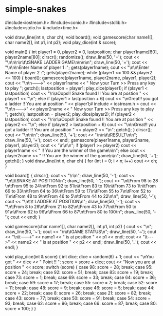 # simple-snakes
#include<iostream.h>
#include<conio.h>
#include<stdlib.h>
#include<stdio.h>
#include<time.h>

void draw_line(int n, char ch);
void board();
void gamescore(char name1[], char name2[], int p1, int p2);
void play_dice(int & score);

void main()
{
    int player1 = 0, player2 = 0, lastposition;
    char player1name[80], player2name[80];
    clrscr();
    randomize();
    draw_line(50, '=');
    cout << "\n\n\n\n\t\tSNAKE LADDER GAME\n\n\n\n";
    draw_line(50, '=');
    cout << "\n\n\nEnter Name of player 1 :";
    gets(player1name);
    cout << "\n\n\Enter Name of player 2 :";
    gets(player2name);
    while (player1 <= 100 && player2 <= 100) 
	{
        board();
        gamescore(player1name, player2name, player1, player2);
        cout << "\n\n--->" << player1name << " Now your Turn >> Press any key to play ";
        getch();
        lastposition = player1;
        play_dice(player1);
        if (player1 < lastposition)
            cout << "\n\aOops!! Snake found !! You are at postion " << player1 << "\n";
        else if (player1 > lastposition + 6)
            cout << "\nGreat!! you got a ladder !! You are at position " << player1;#
        include < iostream.h >
            cout << "\n\n--->" << player2name << " Now your Turn >> Press any key to play ";
        getch();
        lastposition = player2;
        play_dice(player2);
        if (player2 < lastposition)
            cout << "\n\n\aOops!! Snake found !! You are at position " << player2 << "\n";
        else if (player2 > lastposition + 6)
            cout << "\n\nGreat!! you got a ladder !! You are at position " << player2 << "\n";
        getch();
    }
    clrscr();
    cout << "\n\n\n";
    draw_line(50, '+');
    cout << "\n\n\t\tRESULT\n\n";
    draw_line(50, '+');
    cout << endl;
    gamescore(player1name, player2name, player1, player2);
    cout << "\n\n\n";
    if (player1 >= player2)
        cout << player1name << " !! You are the winner of the game\n\n";
    else
        cout << player2name << " !! You are the winner of the game\n\n";
    draw_line(50, '+');
    getch();
}
void draw_line(int n, char ch) 
{
    for (int i = 0; i < n; i++)
        cout << ch;
}

void board() 
{
    clrscr();
    cout << "\n\n";
    draw_line(50, '-');
    cout << "\n\t\tSNAKE AT POSITION\n";
    draw_line(50, '-');
    cout << "\n\tFrom 98 to 28 \n\tFrom 95 to 24\n\tFrom 92 to 51\n\tFrom 83 to 19\n\tFrom 73 to 1\n\tFrom 69 to 33\n\tFrom 64 to 36\n\tFrom 59 to 17\n\tFrom 55 to 7\n\tFrom 52 to 11\n\tFrom 48 to 9\n\tFrom 46 to 5\n\tFrom 44 to 22\n\n";
    draw_line(50, '-');
    cout << "\n\t\t LADDER AT POSITION\n";
    draw_line(50, '-');
    cout << "\n\tFrom 8 to 26\n\tFrom 21 to 82\n\tFrom 43 to 77\n\tFrom 50 to 91\n\tFrom 62 to 96\n\tFrom 66 to 87\n\tFrom 80 to 100\n";
    draw_line(50, '-');
    cout << endl;
}

void gamescore(char name1[], char name2[], int p1, int p2) 
{
    cout << "\n";
    draw_line(50, '~');
    cout << "\n\t\tGAME STATUS\n";
    draw_line(50, '~');
    cout << "\n\t--->" << name1 << " is at position " << p1 << endl;
    cout << "\t--->" << name2 << " is at position " << p2 << endl;
    draw_line(50, '_');
    cout << endl;
}

void play_dice(int & score) 
{
    int dice;
    dice = random(6) + 1;
    cout << "\nYou got " << dice << " Point !! ";
    score = score + dice;
    cout << "Now you are at position " << score;
    switch (score) 
	{
    case 98:
        score = 28;
        break;
    case 95:
        score = 24;
        break;
    case 92:
        score = 51;
        break;
    case 83:
        score = 19;
        break;
    case 73:
        score = 1;
        break;
    case 69:
        score = 33;
        break;
    case 64:
        score = 36;
        break;
    case 59:
        score = 17;
        break;
    case 55:
        score = 7;
        break;
    case 52:
        score = 11;
        break;
    case 48:
        score = 9;
        break;
    case 46:
        score = 5;
        break;
    case 44:
        score = 22;
        break;
    case 8:
        score = 26;
        break;
    case 21:
        score = 82;
        break;
    case 43:
        score = 77;
        break;
    case 50:
        score = 91;
        break;
    case 54:
        score = 93;
        break;
    case 62:
        score = 96;
        break;
    case 66:
        score = 87;
        break;
    case 80:
        score = 100;
    }
}
